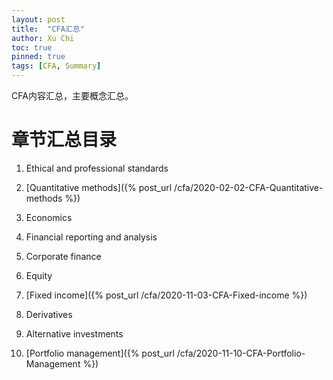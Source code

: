 ```yaml
---
layout: post
title:  "CFA汇总"
author: Xu Chi
toc: true
pinned: true
tags: [CFA, Summary]
---
```


CFA内容汇总，主要概念汇总。

# 章节汇总目录

1. Ethical and professional standards

2. [Quantitative methods]({% post_url /cfa/2020-02-02-CFA-Quantitative-methods %})

3. Economics

4. Financial reporting and analysis

5. Corporate finance

6. Equity

7. [Fixed income]({% post_url /cfa/2020-11-03-CFA-Fixed-income %})

8. Derivatives

9. Alternative investments

10. [Portfolio management]({% post_url /cfa/2020-11-10-CFA-Portfolio-Management %})